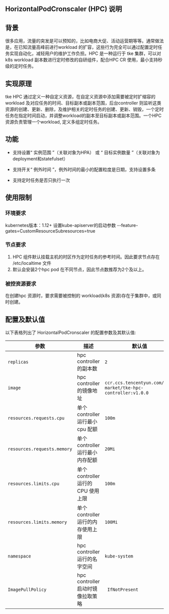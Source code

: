 ## HorizontalPodCronscaler (HPC) 说明

## 背景

很多应用，流量的突发是可以预知的，比如电商大促、活动运营期等等。通常做法是，在已知流量高峰前进行workload 的扩容，这些行为完全可以通过配置定时任务实现自动化，减轻用户的维护工作负担。HPC 是一种运行于 tke 集群，可以对k8s workload 副本数进行定时修改的自研组件，配合HPC CR 使用，最小支持秒级的定时任务。

## 实现原理

tke HPC 通过定义一种自定义资源，在自定义资源中添加需要被定时扩缩容的 workload 及对应任务的时间、目标副本或副本范围，后台controller 则监听这类资源的创建、更新、删除，及维护相关的定时任务的创建、更新、销毁，一个定时任务在指定时间启动，并调整workload的副本至目标副本或副本范围。一个HPC 资源负责管理一个workload, 定义多组定时任务。


## 功能

  - 支持设置“ 实例范围 ”（关联对象为HPA） 或 “ 目标实例数量 ”（关联对象为deployment和statefulset）

  - 支持开关“ 例外时间 ”，例外时间的最小的配置粒度是日期，支持设置多条

  - 支持定时任务是否只执行一次


## 使用限制

### 环境要求

kubernetes版本：1.12+
设置kube-apiserver的启动参数 --feature-gates=CustomResourceSubresources=true

### 节点要求

1. HPC 组件默认挂载主机的时区作为定时任务的参考时间。因此要求节点存在 /etc/localtime 文件
2. 默认会安装2个hpc pod 在不同节点，因此节点数推荐为2个及以上。

### 被控资源要求

在创建hpc 资源时，要求需要被控制的 workload(k8s 资源)存在于集群中，或同时创建。

## 配置及默认值

以下表格列出了  HorizontalPodCronscaler 的配置参数及其默认值:

| 参数                        | 描述                               | 默认值 |
| --------------------------- | ---------------------------------- | --------------------------------------------- |
| `replicas`                  | hpc controller 的副本数            | `2`                                           |
| `image`                     | hpc controller 的镜像地址          | `ccr.ccs.tencentyun.com/tke-market/tke-hpc-controller:v1.0.0` |
| `resources.requests.cpu`    | 单个 controller 运行最小 cpu 配额 | `100m`                                        |
| `resources.requests.memory` | 单个 controller  运行最小内存配额  | `20Mi`                                        |
| `resources.limits.cpu`      | 单个 controller 运行的CPU 使用上限 | `100m`                                        |
| `resources.limits.memory`   | 单个 controller 运行的内存使用上限 | `100Mi`                                       |
| `namespace` | hpc controller 运行的名字空间 | `kube-system`                         |
| `ImagePullPolicy` | hpc controller 启动时镜像拉取策略 | ` IfNotPresent`                        |
